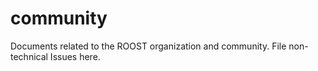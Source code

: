 # community
Documents related to the ROOST organization and community. File non-technical Issues here.

